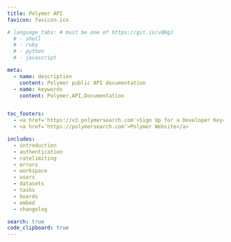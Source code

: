 ```yaml
---
title: Polymer API
favicon: favicon.ico

# language_tabs: # must be one of https://git.io/vQNgJ
  # - shell
  # - ruby
  # - python
  # - javascript

meta:
  - name: description
    content: Polymer public API documentation
  - name: keywords
    content: Polymer,API,Documentation


toc_footers:
  - <a href='https://v3.polymersearch.com'>Sign Up for a Developer Key</a>
  - <a href='https://polymersearch.com'>Polymer Website</a>

includes:
  - introduction
  - authentication
  - ratelimiting
  - errors
  - workspace
  - users
  - datasets
  - tasks
  - boards
  - embed
  - changelog

search: true
code_clipboard: true
---
```

